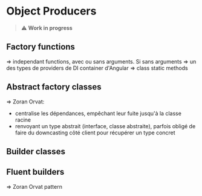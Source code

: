 # Object Producers

> ⚠️ **Work in progress**

## Factory functions

=> independant functions, avec ou sans arguments. Si sans arguments => un des types de providers de DI container d'Angular
=> class static methods

## Abstract factory classes

=> Zoran Orvat:

- centralise les dépendances, empêchant leur fuite jusqu'à la classe racine
- renvoyant un type abstrait (interface, classe abstraite), parfois obligé de faire du downcasting côté client pour récupérer un type concret

## Builder classes

## Fluent builders

=> Zoran Orvat pattern
